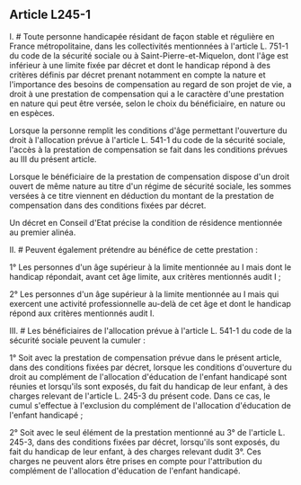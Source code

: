 ## Article L245-1

I. # Toute personne handicapée résidant de façon stable et régulière en France métropolitaine, dans les
collectivités mentionnées à l'article L. 751-1 du code de la sécurité sociale ou à Saint-Pierre-et-Miquelon,
dont l'âge est inférieur à une limite fixée par décret et dont le handicap répond à des critères définis par
décret prenant notamment en compte la nature et l'importance des besoins de compensation au regard de son
projet de vie, a droit à une prestation de compensation qui a le caractère d'une prestation en nature qui peut
être versée, selon le choix du bénéficiaire, en nature ou en espèces.

Lorsque la personne remplit les conditions d'âge permettant l'ouverture du droit à l'allocation prévue à
l'article L. 541-1 du code de la sécurité sociale, l'accès à la prestation de compensation se fait dans les
conditions prévues au III du présent article.

Lorsque le bénéficiaire de la prestation de compensation dispose d'un droit ouvert de même nature au
titre d'un régime de sécurité sociale, les sommes versées à ce titre viennent en déduction du montant de la
prestation de compensation dans des conditions fixées par décret.

Un décret en Conseil d'Etat précise la condition de résidence mentionnée au premier alinéa.

II. # Peuvent également prétendre au bénéfice de cette prestation :

1° Les personnes d'un âge supérieur à la limite mentionnée au I mais dont le handicap répondait, avant cet
âge limite, aux critères mentionnés audit I ;

2° Les personnes d'un âge supérieur à la limite mentionnée au I mais qui exercent une activité
professionnelle au-delà de cet âge et dont le handicap répond aux critères mentionnés audit I.

III. # Les bénéficiaires de l'allocation prévue à l'article L. 541-1 du code de la sécurité sociale peuvent la
cumuler :

1° Soit avec la prestation de compensation prévue dans le présent article, dans des conditions fixées par
décret, lorsque les conditions d'ouverture du droit au complément de l'allocation d'éducation de l'enfant
handicapé sont réunies et lorsqu'ils sont exposés, du fait du handicap de leur enfant, à des charges relevant
de l'article L. 245-3 du présent code. Dans ce cas, le cumul s'effectue à l'exclusion du complément de
l'allocation d'éducation de l'enfant handicapé ;

2° Soit avec le seul élément de la prestation mentionné au 3° de l'article L. 245-3, dans des conditions fixées
par décret, lorsqu'ils sont exposés, du fait du handicap de leur enfant, à des charges relevant dudit 3°. Ces
charges ne peuvent alors être prises en compte pour l'attribution du complément de l'allocation d'éducation
de l'enfant handicapé.


